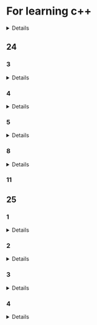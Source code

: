 # For learning c++
<details>

  -[25](#25)
  -[24](#24)

</details>

## 24

### 3
<details>

	11.cout cin
	13.int
	25.输出内容调整
	25(2).string 的拼接
	23(3).bool
</details>

### 4
<details>

	1.指针
	1(2).二级指针
	2.函数指针
	3.函数指针的使用
	3(2).函数指针的使用+参数
	10.数组
	10(2).结构体
	22.结构体的使用
	23.结构体数组
	24.结构体+一维数组
	24(2).结构体+二维数组
	24(3).结构体嵌套结构体
	25.动态创建数组
	30.引用
</details>

### 5
<details>

	4.在函数中传引用
	12.函数重载
	15.成员函数
	19.class类
</details>

### 8
<details>

	6.读取不定量的数据
	30.动态创建数组
	31.随机数的生成

</details>

### 11


## 25

### 1
<details>

    1.
    2.
</details>

### 2
<details>

	2.
	2(2.
	3.
	3(2.
	3(3.
	3(4.
	3(5.
	3(6.
	4.
	4(2.
	4(3.
	4(4.
	5.
	5(2.
	5(3.
	5(4.
	5(5.
 	6.
  	6(1.
  	6(2.
  	7.
  	7(2.
  	8.
  	8(2.

</details>

### 3
<details>

	1.完美转发
	1(2.可变参数
	1(3.时间操作
	2.系统时间
	2(2.计时器
	2(3.创建线程
	13.线程回收-join()
	14.线程回收-detach()
	14(2.线程-this_thread::get_id()
	15.线程
	18.线程swap
	18(2. 线程移动构造
	18(3. 线程call_once
	18(4. 线程native_handle
	20.线程安全
	21.线程安全 volatile关键字
	23.互斥锁
	23(2.递归互斥锁 防止死锁
	23(3.lock_guard
	24.条件变量 生成消费者模型
	24(2.条件变量 生成消费者模型 互斥锁
	24(3.条件变量 生成消费者模型 带超时机制的互斥锁
	24(4.原子类型
	24(5.原子类型 标准操作
	26原子类型 标准操作
	26(2.可调用对象
	26(3.仿函数的调用
	26(4.类的成员函数的调用

</details>

### 4
<details>

	1.function对象调用可调用对象
	1(2.bind 绑定器
	1(3.绑定六种可调用对象
	2.函数包装
	4.条件变量 生成消费者模型 注册回调函数
	5.条件变量 生成消费者模型 注册回调函数
	7.取代虚函数
	14.左右值的练习
	16.移动语义练习
	16(2.左右值转发练习
	16(3.回调函数练习
	16(4.回调函数绑定练习

</details>
